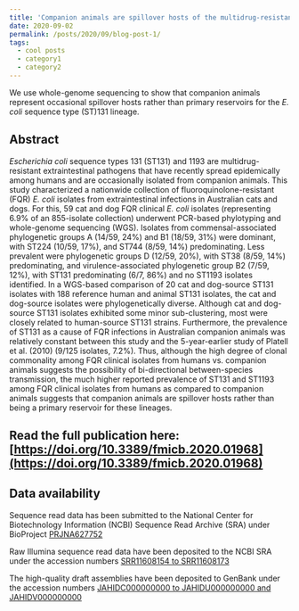 ```yaml
---
title: 'Companion animals are spillover hosts of the multidrug-resistant human extraintestinal _Escherichia coli_ pandemic clones ST131 and ST1193'
date: 2020-09-02
permalink: /posts/2020/09/blog-post-1/
tags:
  - cool posts
  - category1
  - category2
---
```


We use whole-genome sequencing to show that companion animals represent occasional spillover hosts rather than primary reservoirs for the _E. coli_ sequence type (ST)131 lineage.

Abstract
------
_Escherichia coli_ sequence types 131 (ST131) and 1193 are multidrug-resistant extraintestinal pathogens that have recently spread epidemically among humans and are occasionally isolated from companion animals. This study characterized a nationwide collection of fluoroquinolone-resistant (FQR) _E. coli_ isolates from extraintestinal infections in Australian cats and dogs. For this, 59 cat and dog FQR clinical _E. coli_ isolates (representing 6.9% of an 855-isolate collection) underwent PCR-based phylotyping and whole-genome sequencing (WGS). Isolates from commensal-associated phylogenetic groups A (14/59, 24%) and B1 (18/59, 31%) were dominant, with ST224 (10/59, 17%), and ST744 (8/59, 14%) predominating. Less prevalent were phylogenetic groups D (12/59, 20%), with ST38 (8/59, 14%) predominating, and virulence-associated phylogenetic group B2 (7/59, 12%), with ST131 predominating (6/7, 86%) and no ST1193 isolates identified. In a WGS-based comparison of 20 cat and dog-source ST131 isolates with 188 reference human and animal ST131 isolates, the cat and dog-source isolates were phylogenetically diverse. Although cat and dog-source ST131 isolates exhibited some minor sub-clustering, most were closely related to human-source ST131 strains. Furthermore, the prevalence of ST131 as a cause of FQR infections in Australian companion animals was relatively constant between this study and the 5-year-earlier study of Platell et al. (2010) (9/125 isolates, 7.2%). Thus, although the high degree of clonal commonality among FQR clinical isolates from humans vs. companion animals suggests the possibility of bi-directional between-species transmission, the much higher reported prevalence of ST131 and ST1193 among FQR clinical isolates from humans as compared to companion animals suggests that companion animals are spillover hosts rather than being a primary reservoir for these lineages.

Read the full publication here: [https://doi.org/10.3389/fmicb.2020.01968](https://doi.org/10.3389/fmicb.2020.01968)
------

Data availability
------
Sequence read data has been submitted to the National Center for Biotechnology Information (NCBI) Sequence Read Archive (SRA) under BioProject [PRJNA627752](https://www.ncbi.nlm.nih.gov/bioproject/PRJNA627752)

Raw Illumina sequence read data have been deposited to the NCBI SRA under the accession numbers [SRR11608154 to SRR11608173](https://www.ncbi.nlm.nih.gov/sra?linkname=bioproject_sra_all&from_uid=627752)

The high-quality draft assemblies have been deposited to GenBank under the accession numbers [JAHIDC000000000 to JAHIDU000000000 and JAHIDV000000000](https://www.ncbi.nlm.nih.gov/bioproject/PRJNA627752)

